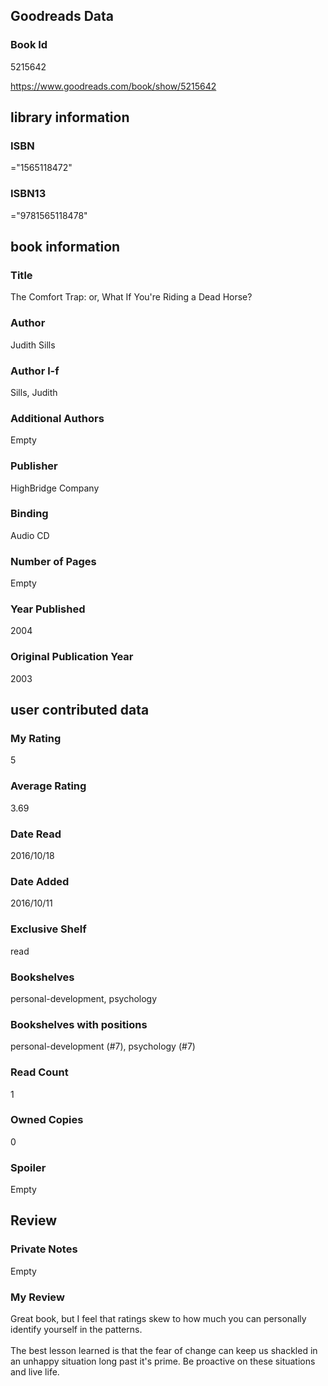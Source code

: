 <!-- This template shows how to bulk convert all columns of data into one markdown file -->
<!-- caveat: substitution key matches column headers from default export. You will get a KeyError if there's a mismatch -->

## Goodreads Data

### Book Id 

5215642

https://www.goodreads.com/book/show/5215642

## library information

### ISBN 
="1565118472"

### ISBN13 
="9781565118478"

## book information

### Title
The Comfort Trap: or, What If You're Riding a Dead Horse?

### Author 
Judith Sills

### Author l-f 
Sills, Judith

### Additional Authors
Empty

### Publisher 
HighBridge Company

### Binding
Audio CD

### Number of Pages
Empty

### Year Published
2004

### Original Publication Year 
2003

## user contributed data

### My Rating
5

### Average Rating
3.69

### Date Read
2016/10/18

### Date Added
2016/10/11

### Exclusive Shelf
read

### Bookshelves
personal-development, psychology

### Bookshelves with positions
personal-development (#7), psychology (#7)

### Read Count
1

### Owned Copies
0

### Spoiler 
Empty

## Review

### Private Notes
Empty

### My Review
Great book, but I feel that ratings skew to how much you can personally identify yourself in the patterns.<br/><br/>The best lesson learned is that the fear of change can keep us shackled in an unhappy situation long past it's prime. Be proactive on these situations and live life.